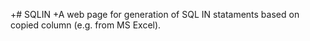 +# SQLIN
+A web page for generation of SQL IN stataments based on copied column (e.g. from MS Excel).
